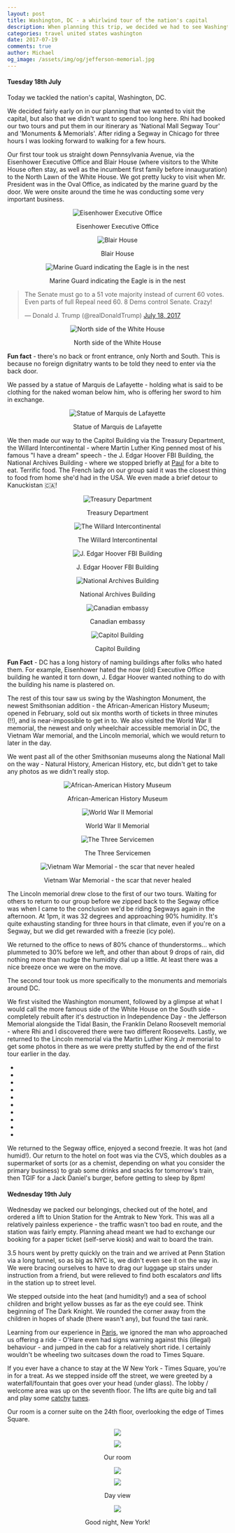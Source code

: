 ```yaml
---
layout: post
title: Washington, DC - a whirlwind tour of the nation's capital
description: When planning this trip, we decided we had to see Washington, but also that we wanted to maximise time in New York and Orlando. Doing this required a whirlwind tour, cramming as much as possible into one day. On Segways!
categories: travel united states washington
date: 2017-07-19
comments: true
author: Michael
og_image: /assets/img/og/jefferson-memorial.jpg
---
```


#### Tuesday 18th July

Today we tackled the nation's capital, Washington, DC.

We decided fairly early on in our planning that we wanted to visit the capital, but also that we didn't want to spend too long here. Rhi had booked our two tours and put them in our itinerary as 'National Mall Segway Tour' and 'Monuments & Memorials'. After riding a Segway in Chicago for three hours I was looking forward to walking for a few hours.

Our first tour took us straight down Pennsylvania Avenue, via the Eisenhower Executive Office and Blair House (where visitors to the White House often stay, as well as the incumbent first family before innauguration) to the North Lawn of the White House. We got pretty lucky to visit when Mr. President was in the Oval Office, as indicated by the marine guard by the door. We were onsite around the time he was conducting some very important business.

<div style="margin-bottom: 10px; text-align: center;">
    <img src="/assets/img/blog/IMG_0129.jpg" alt="Eisenhower Executive Office">
    <p>Eisenhower Executive Office</p>
</div>

<div style="margin-bottom: 10px; text-align: center;">
    <img src="/assets/img/blog/IMG_0133.jpg" alt="Blair House">
    <p>Blair House</p>
</div>

<div style="margin-bottom: 10px; text-align: center;">
    <img src="/assets/img/blog/IMG_0135.jpg" alt="Marine Guard indicating the Eagle is in the nest">
    <p>Marine Guard indicating the Eagle is in the nest</p>
</div>

<blockquote class="twitter-tweet" data-lang="en"><p lang="en" dir="ltr">The Senate must go to a 51 vote majority instead of current 60 votes. Even parts of full Repeal need 60. 8 Dems control Senate. Crazy!</p>&mdash; Donald J. Trump (@realDonaldTrump) <a href="https://twitter.com/realDonaldTrump/status/887302632687251456">July 18, 2017</a></blockquote>
<script async src="//platform.twitter.com/widgets.js" charset="utf-8"></script>

<div style="margin-bottom: 10px; text-align: center;">
    <img src="/assets/img/blog/IMG_0144.jpg" alt="North side of the White House">
    <p>North side of the White House</p>
</div>

**Fun fact** - there's no back or front entrance, only North and South. This is because no foreign dignitatry wants to be told they need to enter via the back door.

We passed by a statue of Marquis de Lafayette - holding what is said to be clothing for the naked woman below him, who is offering her sword to him in exchange.

<div style="margin-bottom: 10px; text-align: center;">
    <img src="/assets/img/blog/IMG_0145.jpg" alt="Statue of Marquis de Lafayette">
    <p>Statue of Marquis de Lafayette</p>
</div>

We then made our way to the Capitol Building via the Treasury Department, the Willard Intercontinental - where Martin Luther King penned most of his famous "I have a dream" speech - the J. Edgar Hoover FBI Building, the National Archives Building - where we stopped briefly at [Paul](http://www.paul-usa.com) for a bite to eat. Terrific food. The French lady on our group said it was the closest thing to food from home she'd had in the USA. We even made a brief detour to Kanuckistan 🇨🇦!

<div style="margin-bottom: 10px; text-align: center;">
    <img src="/assets/img/blog/IMG_0147.jpg" alt="Treasury Department">
    <p>Treasury Department</p>
</div>

<div style="margin-bottom: 10px; text-align: center;">
    <img src="/assets/img/blog/IMG_0150.jpg" alt="The Willard Intercontinental">
    <p>The Willard Intercontinental</p>
</div>

<div style="margin-bottom: 10px; text-align: center;">
    <img src="/assets/img/blog/IMG_0155.jpg" alt="J. Edgar Hoover FBI Building">
    <p>J. Edgar Hoover FBI Building</p>
</div>

<div style="margin-bottom: 10px; text-align: center;">
    <img src="/assets/img/blog/IMG_0157.jpg" alt="National Archives Building">
    <p>National Archives Building</p>
</div>

<div style="margin-bottom: 10px; text-align: center;">
    <img src="/assets/img/blog/IMG_0161.jpg" alt="Canadian embassy">
    <p>Canadian embassy</p>
</div>

<div style="margin-bottom: 10px; text-align: center;">
    <img src="/assets/img/blog/IMG_0162.jpg" alt="Capitol Building">
    <p>Capitol Building</p>
</div>

**Fun Fact** - DC has a long history of naming buildings after folks who hated them. For example, Eisenhower hated the now (old) Executive Office building he wanted it torn down, J. Edgar Hoover wanted nothing to do with the building his name is plastered on.

The rest of this tour saw us swing by the Washington Monument, the newest Smithsonian addition - the African-American History Museum; opened in February, sold out six months worth of tickets in three minutes (!!), and is near-impossible to get in to. We also visited the World War II memorial, the newest and only wheelchair accessible memorial in DC, the Vietnam War memorial, and the Lincoln memorial, which we would return to later in the day.

We went past all of the other Smithsonian museums along the National Mall on the way - Natural History, American History, etc, but didn't get to take any photos as we didn't really stop.

<div style="margin-bottom: 10px; text-align: center;">
    <img src="/assets/img/blog/IMG_0169.jpg" alt="African-American History Museum">
    <p>African-American History Museum</p>
</div>

<div style="margin-bottom: 10px; text-align: center;">
    <img src="/assets/img/blog/IMG_0177.jpg" alt="World War II Memorial">
    <p>World War II Memorial</p>
</div>

<div style="margin-bottom: 10px; text-align: center;">
    <img src="/assets/img/blog/IMG_0181.jpg" alt="The Three Servicemen">
    <p>The Three Servicemen</p>
</div>

<div style="margin-bottom: 10px; text-align: center;">
    <img src="/assets/img/blog/IMG_0183.jpg" alt="Vietnam War Memorial - the scar that never healed">
    <p>Vietnam War Memorial - the scar that never healed</p>
</div>

The Lincoln memorial drew close to the first of our two tours. Waiting for others to return to our group before we zipped back to the Segway office was when I came to the conclusion we'd be riding Segways again in the afternoon. At 1pm, it was 32 degrees and approaching 90% humidity. It's quite exhausting standing for three hours in that climate, even if you're on a Segway, but we did get rewarded with a freezie (icy pole).

We returned to the office to news of 80% chance of thunderstorms... which plummeted to 30% before we left, and other than about 9 drops of rain, did nothing more than nudge the humidity dial up a little. At least there was a nice breeze once we were on the move.

The second tour took us more specifically to the monuments and memorials around DC.

We first visited the Washington monument, followed by a glimpse at what I would call the more famous side of the White House on the South side - completely rebuilt after it's destruction in Independence Day - the Jefferson Memorial alongside the Tidal Basin, the Franklin Delano Roosevelt memorial - where Rhi and I discovered there were two different Roosevelts. Lastly, we returned to the Lincoln memorial via the Martin Luther King Jr memorial to get some photos in there as we were pretty stuffed by the end of the first tour earlier in the day.

<div class="flickerplate" style="margin-bottom: 10px;">
    <ul>
        <li data-background="/assets/img/blog/IMG_0172.jpg" alt="Washington Monument"></li>
        <li data-background="/assets/img/blog/IMG_0179.jpg" alt="White House - South side"></li>
        <li data-background="/assets/img/blog/IMG_0194.jpg" alt="Jefferson Memorial"></li>
        <li data-background="/assets/img/blog/IMG_0200.jpg" alt="Jefferson Memorial"></li>
        <li data-background="/assets/img/blog/IMG_0202.jpg" alt="Franklin Delano Roosevelt memorial"></li>
        <li data-background="/assets/img/blog/IMG_0208.jpg" alt="I hate war"></li>
        <li data-background="/assets/img/blog/IMG_0213.jpg" alt="FDR and his doge"></li>
        <li data-background="/assets/img/blog/IMG_0234.jpg" alt="FDR and his doge"></li>
        <li data-background="/assets/img/blog/IMG_0236.jpg" alt="FDR and his doge"></li>
        <li data-background="/assets/img/blog/IMG_0241.jpg" alt="FDR and his doge"></li>
    </ul>
</div>

We returned to the Segway office, enjoyed a second freezie. It was hot (and humid!). Our return to the hotel on foot was via the CVS, which doubles as a supermarket of sorts (or as a chemist, depending on what you consider the primary business) to grab some drinks and snacks for tomorrow's train, then TGIF for a Jack Daniel's burger, before getting to sleep by 8pm!

#### Wednesday 19th July

Wednesday we packed our belongings, checked out of the hotel, and ordered a lift to Union Station for the Amtrak to New York. This was all a relatively painless experience - the traffic wasn't too bad en route, and the station was fairly empty. Planning ahead meant we had to exchange our booking for a paper ticket (self-serve kiosk) and wait to board the train.

3.5 hours went by pretty quickly on the train and we arrived at Penn Station via a long tunnel, so as big as NYC is, we didn't even see it on the way in. We were bracing ourselves to have to drag our luggage up stairs under instruction from a friend, but were relieved to find both escalators *and* lifts in the station up to street level.

We stepped outside into the heat (and humidity!) and a sea of school children and bright yellow busses as far as the eye could see. Think beginning of The Dark Knight. We rounded the corner away from the children in hopes of shade (there wasn't any), but found the taxi rank.

Learning from our experience in [Paris](/travel/france/paris/2014/10/18/onwards-to-paris.html), we ignored the man who approached us offering a ride - O'Hare even had signs warning against this (illegal) behaviour - and jumped in the cab for a relatively short ride. I certainly wouldn't be wheeling two suitcases down the road to Times Square.

If you ever have a chance to stay at the W New York - Times Square, you're in for a treat. As we stepped inside off the street, we were greeted by a waterfall/fountain that goes over your head (under glass). The lobby / welcome area was up on the seventh floor. The lifts are quite big and tall and play some [catchy](https://www.youtube.com/watch?v=N1kjB-2g31Q) [tunes](https://www.youtube.com/watch?v=fDB0B0Q5ZnY).

Our room is a corner suite on the 24th floor, overlooking the edge of Times Square.

<div style="margin-bottom: 10px; text-align: center;">
    <img src="/assets/img/blog/IMG_0253.jpg">
</div>

<div style="margin-bottom: 10px; text-align: center;">
    <img src="/assets/img/blog/IMG_0254.jpg">
    <p>Our room</p>
</div>

<div style="margin-bottom: 10px; text-align: center;">
    <img src="/assets/img/blog/IMG_0256.jpg">
</div>

<div style="margin-bottom: 10px; text-align: center;">
    <img src="/assets/img/blog/IMG_0257.jpg">
    <p>Day view</p>
</div>

<div style="margin-bottom: 10px; text-align: center;">
    <img src="/assets/img/blog/IMG_0268.jpg">
    <p>Good night, New York!</p>
</div>
